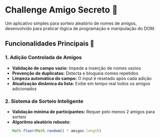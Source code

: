 # Challenge Amigo Secreto 🎉

Um aplicativo simples para sorteio aleatório de nomes de amigos, desenvolvido para praticar lógica de programação e manipulação do DOM.

## Funcionalidades Principais 🚀

### 1. Adição Controlada de Amigos
- **Validação de campo vazio:** Impede a inserção de nomes vazios
- **Prevenção de duplicatas:** Detecta e bloqueia nomes repetidos
- **Limpeza automática do campo:** O input é resetado após cada adição
- **Atualização dinâmica da lista:** Exibe em tempo real todos os amigos adicionados

### 2. Sistema de Sorteio Inteligente
- **Validação mínima de participantes:** Requer pelo menos 2 amigos para sorteio
- **Algoritmo aleatório robusto:** 
  ```javascript
  Math.floor(Math.random() * amigos.length)
